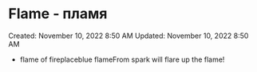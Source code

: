 # Flame - пламя

Created: November 10, 2022 8:50 AM
Updated: November 10, 2022 8:50 AM

- flame of fireplaceblue flameFrom spark will flare up the flame!
